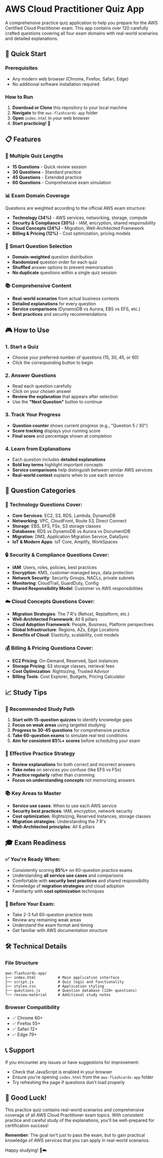 # AWS Cloud Practitioner Quiz App

A comprehensive practice quiz application to help you prepare for the AWS Certified Cloud Practitioner exam. This app contains over 120 carefully crafted questions covering all four exam domains with real-world scenarios and detailed explanations.

## 🚀 Quick Start

### Prerequisites
- Any modern web browser (Chrome, Firefox, Safari, Edge)
- No additional software installation required

### How to Run
1. **Download or Clone** this repository to your local machine
2. **Navigate** to the `aws-flashcards-app` folder
3. **Open** `index.html` in your web browser
4. **Start practicing!** 🎯

## 📋 Features

### 🎯 **Multiple Quiz Lengths**
- **15 Questions** - Quick review session
- **30 Questions** - Standard practice 
- **45 Questions** - Extended practice
- **60 Questions** - Comprehensive exam simulation

### 📊 **Exam Domain Coverage**
Questions are weighted according to the official AWS exam structure:
- **Technology (34%)** - AWS services, networking, storage, compute
- **Security & Compliance (30%)** - IAM, encryption, shared responsibility
- **Cloud Concepts (24%)** - Migration, Well-Architected Framework
- **Billing & Pricing (12%)** - Cost optimization, pricing models

### 🧠 **Smart Question Selection**
- **Domain-weighted** question distribution
- **Randomized** question order for each quiz
- **Shuffled** answer options to prevent memorization
- **No duplicate** questions within a single quiz session

### 📚 **Comprehensive Content**
- **Real-world scenarios** from actual business contexts
- **Detailed explanations** for every question
- **Service comparisons** (DynamoDB vs Aurora, EBS vs EFS, etc.)
- **Best practices** and security recommendations

## 🎮 How to Use

### 1. **Start a Quiz**
- Choose your preferred number of questions (15, 30, 45, or 60)
- Click the corresponding button to begin

### 2. **Answer Questions**
- Read each question carefully
- Click on your chosen answer
- **Review the explanation** that appears after selection
- Use the **"Next Question"** button to continue

### 3. **Track Your Progress**
- **Question counter** shows current progress (e.g., "Question 5 / 30")
- **Score tracking** displays your running score
- **Final score** and percentage shown at completion

### 4. **Learn from Explanations**
- Each question includes **detailed explanations**
- **Bold key terms** highlight important concepts
- **Service comparisons** help distinguish between similar AWS services
- **Real-world context** explains when to use each service

## 📖 Question Categories

### 🔧 **Technology Questions Cover:**
- **Core Services**: EC2, S3, RDS, Lambda, DynamoDB
- **Networking**: VPC, CloudFront, Route 53, Direct Connect
- **Storage**: EBS, EFS, FSx, S3 storage classes
- **Databases**: RDS vs DynamoDB vs Aurora vs DocumentDB
- **Migration**: DMS, Application Migration Service, DataSync
- **IoT & Modern Apps**: IoT Core, Amplify, WorkSpaces

### 🔒 **Security & Compliance Questions Cover:**
- **IAM**: Users, roles, policies, best practices
- **Encryption**: KMS, customer-managed keys, data protection
- **Network Security**: Security Groups, NACLs, private subnets
- **Monitoring**: CloudTrail, GuardDuty, Config
- **Shared Responsibility Model**: Customer vs AWS responsibilities

### ☁️ **Cloud Concepts Questions Cover:**
- **Migration Strategies**: The 7 R's (Rehost, Replatform, etc.)
- **Well-Architected Framework**: All 6 pillars
- **Cloud Adoption Framework**: People, Business, Platform perspectives
- **Global Infrastructure**: Regions, AZs, Edge Locations
- **Benefits of Cloud**: Elasticity, scalability, cost models

### 💰 **Billing & Pricing Questions Cover:**
- **EC2 Pricing**: On-Demand, Reserved, Spot instances
- **Storage Pricing**: S3 storage classes, retrieval fees
- **Cost Optimization**: Rightsizing, Trusted Advisor
- **Billing Tools**: Cost Explorer, Budgets, Pricing Calculator

## 📈 Study Tips

### 🎯 **Recommended Study Path**
1. **Start with 15-question quizzes** to identify knowledge gaps
2. **Focus on weak areas** using targeted studying
3. **Progress to 30-45 questions** for comprehensive practice
4. **Take 60-question exams** to simulate real test conditions
5. **Aim for consistent 85%+ scores** before scheduling your exam

### 🔄 **Effective Practice Strategy**
- **Review explanations** for both correct and incorrect answers
- **Take notes** on services you confuse (like EFS vs FSx)
- **Practice regularly** rather than cramming
- **Focus on understanding concepts** not memorizing answers

### 📚 **Key Areas to Master**
- **Service use cases**: When to use each AWS service
- **Security best practices**: IAM, encryption, network security
- **Cost optimization**: Rightsizing, Reserved Instances, storage classes
- **Migration strategies**: Understanding the 7 R's
- **Well-Architected principles**: All 6 pillars

## 🎓 Exam Readiness

### ✅ **You're Ready When:**
- Consistently scoring **85%+** on 60-question practice exams
- Understanding **all service use cases** and comparisons
- Comfortable with **security best practices** and shared responsibility
- Knowledge of **migration strategies** and cloud adoption
- Familiarity with **cost optimization** techniques

### 📅 **Before Your Exam:**
- Take 2-3 full 60-question practice tests
- Review any remaining weak areas
- Understand the exam format and timing
- Get familiar with AWS documentation structure

## 🛠️ Technical Details

### **File Structure**
```
aws-flashcards-app/
├── index.html          # Main application interface
├── script.js           # Quiz logic and functionality  
├── styles.css          # Application styling
├── questions.js        # Question database (120+ questions)
└── review-material     # Additional study notes
```

### **Browser Compatibility**
- ✅ Chrome 60+
- ✅ Firefox 55+
- ✅ Safari 12+
- ✅ Edge 79+

## 📞 Support

If you encounter any issues or have suggestions for improvement:
- Check that JavaScript is enabled in your browser
- Ensure you're opening `index.html` from the `aws-flashcards-app` folder
- Try refreshing the page if questions don't load properly

## 🎉 Good Luck!

This practice quiz contains real-world scenarios and comprehensive coverage of all AWS Cloud Practitioner exam topics. With consistent practice and careful study of the explanations, you'll be well-prepared for certification success!

**Remember**: The goal isn't just to pass the exam, but to gain practical knowledge of AWS services that you can apply in real-world scenarios. 

Happy studying! 🚀☁️ 

